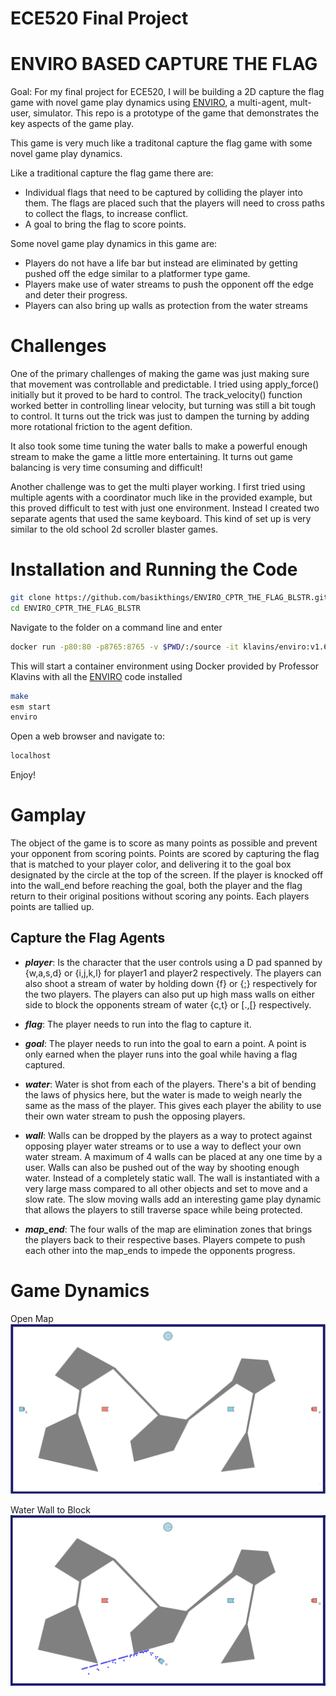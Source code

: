 # ECE520 Final Project

ENVIRO BASED CAPTURE THE FLAG
===

Goal: For my final project for ECE520, I will be building a 2D capture the flag game with novel game play dynamics using [ENVIRO](https://github.com/klavinslab/enviro), a multi-agent, mult-user, simulator. This repo is a prototype of the game that demonstrates the key aspects of the game play.

This game is very much like a traditonal capture the flag game with some novel game play dynamics. 

Like a traditional capture the flag game there are: 
- Individual flags that need to be captured by colliding the player into them. The flags are placed such that the players will need to cross paths to collect the flags, to increase conflict. 
- A goal to bring the flag to score points. 

Some novel game play dynamics in this game are: 
- Players do not have a life bar but instead are eliminated by getting pushed off the edge similar to a platformer type game. 
- Players make use of water streams to push the opponent off the edge and deter their progress. 
- Players can also bring up walls as protection from the water streams

Challenges 
=== 
One of the primary challenges of making the game was just making sure that movement was controllable and predictable. I tried using apply_force() initially but it proved to be hard to control. The track_velocity() function worked better in controlling linear velocity, but turning was still a bit tough to control. It turns out the trick was just to dampen the turning by adding more rotational friction to the agent defition. 

It also took some time tuning the water balls to make a powerful enough stream to make the game a little more entertaining. It turns out game balancing is very time consuming and difficult! 

Another challenge was to get the multi player working. I first tried using multiple agents with a coordinator much like in the provided example, but this proved difficult to test with just one environment. Instead I created two separate agents that used the same keyboard. This kind of set up is very similar to the old school 2d scroller blaster games. 

Installation and Running the Code
=== 
```bash 
git clone https://github.com/basikthings/ENVIRO_CPTR_THE_FLAG_BLSTR.git
cd ENVIRO_CPTR_THE_FLAG_BLSTR
```

Navigate to the folder on a command line and enter 

```bash 
docker run -p80:80 -p8765:8765 -v $PWD/:/source -it klavins/enviro:v1.6 bash
```

This will start a container environment using Docker provided by Professor Klavins with all the [ENVIRO](https://github.com/klavinslab/enviro) code installed

```bash 
make
esm start
enviro
```
Open a web browser and navigate to: 
```html 
localhost
```
Enjoy! 

Gamplay
===
The object of the game is to score as many points as possible and prevent your opponent from scoring points. Points are scored by capturing the flag that is matched to your player color, and delivering it to the goal box designated by the circle at the top of the screen. If the player is knocked off into the wall_end before reaching the goal, both the player and the flag return to their original positions without scoring any points. Each players points are tallied up.

Capture the Flag Agents
---
- ***player***: Is the character that the user controls using a D pad spanned by {w,a,s,d} or {i,j,k,l} for player1 and player2 respectively. The players can also shoot a stream of water by holding down {f} or {;} respectively for the two players. The players can also put up high mass walls on either side to block the opponents stream of water {c,t} or [.,[} respectively.  

- ***flag***: The player needs to run into the flag to capture it. 

- ***goal***: The player needs to run into the goal to earn a point. A point is only earned when the player runs into the goal while having a flag captured. 

- ***water***: Water is shot from each of the players. There's a bit of bending the laws of physics here, but the water is made to weigh nearly the same as the mass of the player. This gives each player the ability to use their own water stream to push the opposing players. 

- ***wall***: Walls can be dropped by the players as a way to protect against opposing player  water streams or to use a way to deflect your own water stream. A maximum of 4 walls can be placed at any one time by a user. Walls can also be pushed out of the way by shooting enough water. Instead of a completely static wall. The wall is instantiated with a very large mass compared to all other objects and set to move and a slow rate. The slow moving walls add an interesting game play dynamic that allows the players to still traverse space while being protected. 

- ***map_end***: The four walls of the map are elimination zones that brings the players back to their respective bases. Players compete to push each other into the map_ends to impede the opponents progress. 

Game Dynamics 
=== 

Open Map
<img src = "https://github.com/basikthings/ENVIRO_CPTR_THE_FLAG_BLSTR/blob/master/images/gameplay.png?raw=true">

Water Wall to Block 
<img src = "https://github.com/basikthings/ENVIRO_CPTR_THE_FLAG_BLSTR/blob/master/images/water_wall.png?raw=true">
